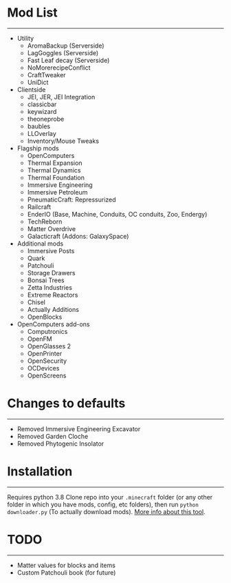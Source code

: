 # Mod List
----------
* Utility
    - AromaBackup (Serverside)
    - LagGoggles (Serverside)
    - Fast Leaf decay (Serverside)
    - NoMorerecipeConflict
    - CraftTweaker
    - UniDict
* Clientside
    - JEI, JER, JEI Integration
    - classicbar
    - keywizard
    - theoneprobe
    - baubles
    - LLOverlay
    - Inventory/Mouse Tweaks
* Flagship mods
    - OpenComputers
    - Thermal Expansion
    - Thermal Dynamics
    - Thermal Foundation
    - Immersive Engineering
    - Immersive Petroleum
    - PneumaticCraft: Repressurized
    - Railcraft
    - EnderIO (Base, Machine, Conduits, OC conduits, Zoo, Endergy)
    - TechReborn
    - Matter Overdrive
    - Galacticraft (Addons: GalaxySpace)
* Additional mods
    - Immersive Posts
    - Quark
    - Patchouli
    - Storage Drawers
    - Bonsai Trees
    - Zetta Industries
    - Extreme Reactors
    - Chisel
    - Actually Additions
    - OpenBlocks
* OpenComputers add-ons
    - Computronics
    - OpenFM
    - OpenGlasses 2
    - OpenPrinter
    - OpenSecurity
    - OCDevices
    - OpenScreens


# Changes to defaults
---------------------
* Removed Immersive Engineering Excavator
* Removed Garden Cloche
* Removed Phytogenic Insolator


# Installation
--------------
Requires python 3.8
Clone repo into your `.minecraft` folder (or any other folder in which you have mods, config, etc folders), then run `python downloader.py` (To actually download mods). [More info about this tool](https://github.com/JohnTheCoolingFan/MCModBulkUpdater).


# TODO
------
- Matter values for blocks and items
- Custom Patchouli book (for future)
